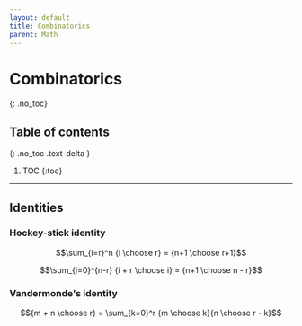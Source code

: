 ```yaml
---
layout: default
title: Combinatorics
parent: Math
---
```

# Combinatorics
{: .no_toc}

## Table of contents
{: .no_toc .text-delta }

1. TOC
{:toc}
---

## Identities

### Hockey-stick identity

$$\sum_{i=r}^n {i \choose r} = {n+1 \choose r+1}$$

$$\sum_{i=0}^{n-r} {i + r \choose i} = {n+1 \choose n - r}$$

### Vandermonde's identity

$${m + n \choose r} = \sum_{k=0}^r {m \choose k}{n \choose r - k}$$
